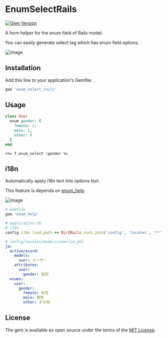 # EnumSelectRails

[![Gem Version](https://badge.fury.io/rb/enum_select_rails.svg)](https://badge.fury.io/rb/enum_select_rails)

A form helper for the enum field of Rails model.

You can easily generate select tag which has enum field options.

![image](https://user-images.githubusercontent.com/3489430/38072782-eebbea40-3362-11e8-911b-18f56f8b9ed4.png)


## Installation
Add this line to your application's Gemfile:

```ruby
gem 'enum_select_rails'
```

## Usage

```ruby
class User
  enum gender: {    
    female: 2,
    male: 1,
    other: 9
  }
end
```

```erbruby
<%= f.enum_select :gender %>
```

## i18n

Automatically apply i18n text into options text.

This feature is depends on [enum_help](https://github.com/zmbacker/enum_help).

![image](https://user-images.githubusercontent.com/3489430/38072879-65777b04-3363-11e8-9654-5cf1f64cee17.png)

```ruby
# Gemfile
gem 'enum_help'
```

```ruby
# application.rb
# i18n
config.i18n.load_path += Dir[Rails.root.join('config', 'locales', '**', '*.{rb,yml}').to_s]
```

```yaml
# config/locales/models/user/ja.yml
ja:
  activerecord:
    models:
      user: ユーザー
    attributes:
      user:
        gender: 性別
  enums:
    user:
      gender:
        female: 女性
        male: 男性
        other: その他
```

## License
The gem is available as open source under the terms of the [MIT License](http://opensource.org/licenses/MIT).
